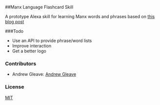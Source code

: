 ##Manx Language Flashcard Skill

A prototype Alexa skill for learning Manx words and phrases based on [this blog post](https://developer.amazon.com/blogs/post/Tx2YNDI2WP6O21S/new-alexa-skills-kit-template-step-by-step-guide-to-build-a-flash-cards-skill)

###Todo

* Use an API to provide phrase/word lists
* Improve interaction
* Get a better logo

### Contributors

 * Andrew Gleave: [Andrew Gleave](https://github.com/andrewgleave)

### License

  [MIT](LICENSE)